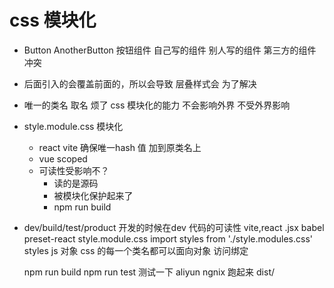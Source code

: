 # css 模块化
- Button AnotherButton 按钮组件
    自己写的组件
    别人写的组件
    第三方的组件
    冲突

- 后面引入的会覆盖前面的，所以会导致 层叠样式会
    为了解决

- 唯一的类名
    取名 烦了
    css 模块化的能力 
    不会影响外界 
    不受外界影响

- style.module.css 模块化
    - react vite 
        确保唯一hash 值 加到原类名上 
    - vue scoped
    - 可读性受影响不？
        - 读的是源码 
        - 被模块化保护起来了
        - npm run build
- dev/build/test/product
    开发的时候在dev 代码的可读性
    vite,react .jsx babel preset-react
    style.module.css 
    import styles from './style.modules.css'
    styles js 对象 css 的每一个类名都可以面向对象
    访问绑定

    npm run build
    npm run test 测试一下
    aliyun ngnix 跑起来 dist/